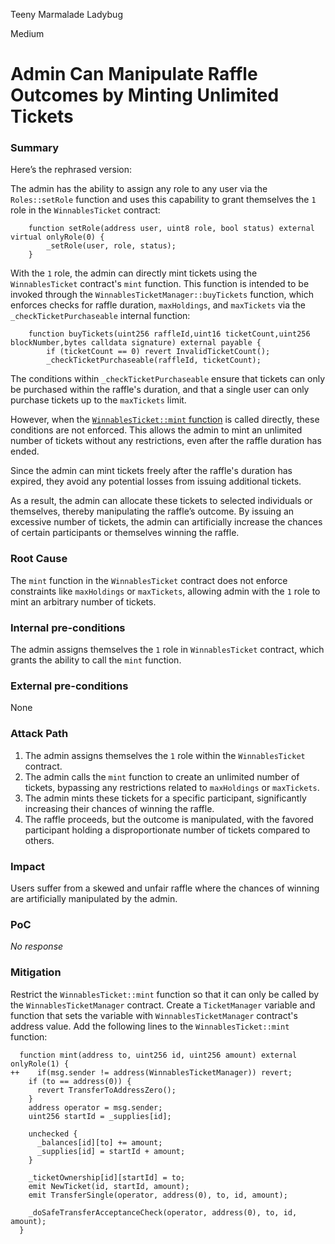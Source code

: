 Teeny Marmalade Ladybug

Medium

# Admin Can Manipulate Raffle Outcomes by Minting Unlimited Tickets

### Summary

Here’s the rephrased version:

The admin has the ability to assign any role to any user via the `Roles::setRole` function and uses this capability to grant themselves the `1` role in the `WinnablesTicket` contract:

```solidity
    function setRole(address user, uint8 role, bool status) external virtual onlyRole(0) {
        _setRole(user, role, status);
    }
```

With the `1` role, the admin can directly mint tickets using the `WinnablesTicket` contract's `mint` function. This function is intended to be invoked through the `WinnablesTicketManager::buyTickets` function, which enforces checks for raffle duration, `maxHoldings`, and `maxTickets` via the `_checkTicketPurchaseable` internal function:

```solidity
    function buyTickets(uint256 raffleId,uint16 ticketCount,uint256 blockNumber,bytes calldata signature) external payable {
        if (ticketCount == 0) revert InvalidTicketCount();
        _checkTicketPurchaseable(raffleId, ticketCount);
```

The conditions within `_checkTicketPurchaseable` ensure that tickets can only be purchased within the raffle's duration, and that a single user can only purchase tickets up to the `maxTickets` limit.

However, when the [`WinnablesTicket::mint` function](https://github.com/sherlock-audit/2024-08-winnables-raffles/blob/e8b0603f6a155c7505dacc77194ae6789d0dbe7a/public-contracts/contracts/WinnablesTicket.sol#L182-L199) is called directly, these conditions are not enforced. This allows the admin to mint an unlimited number of tickets without any restrictions, even after the raffle duration has ended.

Since the admin can mint tickets freely after the raffle's duration has expired, they avoid any potential losses from issuing additional tickets.

As a result, the admin can allocate these tickets to selected individuals or themselves, thereby manipulating the raffle’s outcome. By issuing an excessive number of tickets, the admin can artificially increase the chances of certain participants or themselves winning the raffle.

### Root Cause

The `mint` function in the `WinnablesTicket` contract does not enforce constraints like `maxHoldings` or `maxTickets`, allowing admin with the `1` role to mint an arbitrary number of tickets.

### Internal pre-conditions

The admin assigns themselves the `1` role in `WinnablesTicket` contract, which grants the ability to call the `mint` function.

### External pre-conditions

None

### Attack Path

1. The admin assigns themselves the `1` role within the `WinnablesTicket` contract.
2. The admin calls the `mint` function to create an unlimited number of tickets, bypassing any restrictions related to `maxHoldings` or `maxTickets`.
3. The admin mints these tickets for a specific participant, significantly increasing their chances of winning the raffle.
4. The raffle proceeds, but the outcome is manipulated, with the favored participant holding a disproportionate number of tickets compared to others.

### Impact

Users suffer from a skewed and unfair raffle where the chances of winning are artificially manipulated by the admin.

### PoC

_No response_

### Mitigation

Restrict the `WinnablesTicket::mint` function so that it can only be called by the `WinnablesTicketManager` contract. Create a `TicketManager` variable and function that sets the variable with `WinnablesTicketManager` contract's address value. Add the following lines to the `WinnablesTicket::mint` function:
```solidity
  function mint(address to, uint256 id, uint256 amount) external onlyRole(1) {
++    if(msg.sender != address(WinnablesTicketManager)) revert;
    if (to == address(0)) {
      revert TransferToAddressZero();
    }
    address operator = msg.sender;
    uint256 startId = _supplies[id];

    unchecked {
      _balances[id][to] += amount;
      _supplies[id] = startId + amount;
    }

    _ticketOwnership[id][startId] = to;
    emit NewTicket(id, startId, amount);
    emit TransferSingle(operator, address(0), to, id, amount);

    _doSafeTransferAcceptanceCheck(operator, address(0), to, id, amount);
  }
```